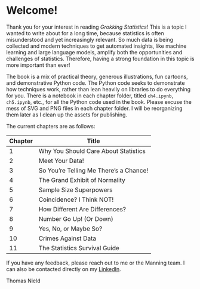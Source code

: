 # Welcome! 

Thank you for your interest in reading _Grokking Statistics_! This is a topic I wanted to write about for a long time, because statistics is often misunderstood and yet increasingly relevant. So much data is being collected and modern techniques to get automated insights, like machine learning and large language models, amplify both the opportunities and challenges of statistics. Therefore, having a strong foundation in this topic is more important than ever! 

The book is a mix of practical theory, generous illustrations, fun cartoons, and demonstrative Python code. The Python code seeks to demonstrate how techniques work, rather than lean heavily on libraries to do everything for you. There is a notebook in each chapter folder, titled `ch4.ipynb`, `ch5.ipynb`, etc., for all the Python code used in the book. Please excuse the mess of SVG and PNG files in each chapter folder. I will be reorganizing them later as I clean up the assets for publishing. 

The current chapters are as follows: 

| Chapter | Title |
|---------|-------|
| 1 | Why You Should Care About Statistics |
| 2 | Meet Your Data! |
| 3 | So You’re Telling Me There’s a Chance! |
| 4 | The Grand Exhibit of Normality |
| 5 | Sample Size Superpowers |
| 6 | Coincidence? I Think NOT! |
| 7 | How Different Are Differences? |
| 8 | Number Go Up! (Or Down) |
| 9 | Yes, No, or Maybe So? |
| 10 | Crimes Against Data |
| 11 | The Statistics Survival Guide

If you have any feedback, please reach out to me or the Manning team. I can also be contacted directly on my [LinkedIn](https://www.linkedin.com/in/thomasnield/).

Thomas Nield 
